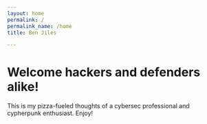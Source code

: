 ```yaml
---
layout: home
permalink: /
permalink_name: /home
title: Ben Jiles

---
```


# Welcome hackers and defenders alike!

This is my pizza-fueled thoughts of a cybersec professional and cypherpunk enthusiast. Enjoy!
